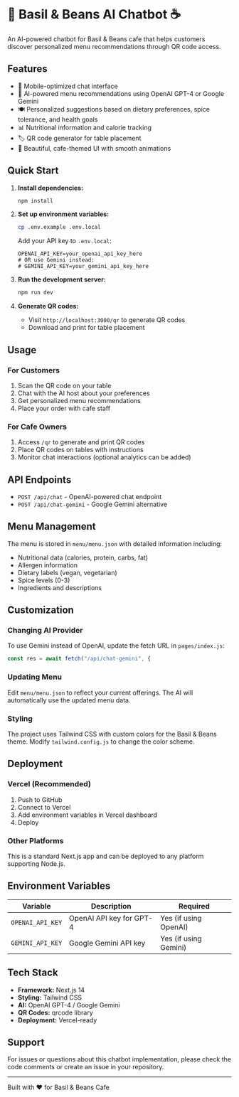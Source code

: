 # 🌿 Basil & Beans AI Chatbot ☕

An AI-powered chatbot for Basil & Beans cafe that helps customers discover personalized menu recommendations through QR code access.

## Features

- 📱 Mobile-optimized chat interface
- 🤖 AI-powered menu recommendations using OpenAI GPT-4 or Google Gemini
- 🍽️ Personalized suggestions based on dietary preferences, spice tolerance, and health goals
- 📊 Nutritional information and calorie tracking
- 🏷️ QR code generator for table placement
- 🎨 Beautiful, cafe-themed UI with smooth animations

## Quick Start

1. **Install dependencies:**
   ```bash
   npm install
   ```

2. **Set up environment variables:**
   ```bash
   cp .env.example .env.local
   ```
   
   Add your API key to `.env.local`:
   ```
   OPENAI_API_KEY=your_openai_api_key_here
   # OR use Gemini instead:
   # GEMINI_API_KEY=your_gemini_api_key_here
   ```

3. **Run the development server:**
   ```bash
   npm run dev
   ```

4. **Generate QR codes:**
   - Visit `http://localhost:3000/qr` to generate QR codes
   - Download and print for table placement

## Usage

### For Customers
1. Scan the QR code on your table
2. Chat with the AI host about your preferences
3. Get personalized menu recommendations
4. Place your order with cafe staff

### For Cafe Owners
1. Access `/qr` to generate and print QR codes
2. Place QR codes on tables with instructions
3. Monitor chat interactions (optional analytics can be added)

## API Endpoints

- `POST /api/chat` - OpenAI-powered chat endpoint
- `POST /api/chat-gemini` - Google Gemini alternative

## Menu Management

The menu is stored in `menu/menu.json` with detailed information including:
- Nutritional data (calories, protein, carbs, fat)
- Allergen information
- Dietary labels (vegan, vegetarian)
- Spice levels (0-3)
- Ingredients and descriptions

## Customization

### Changing AI Provider
To use Gemini instead of OpenAI, update the fetch URL in `pages/index.js`:
```javascript
const res = await fetch("/api/chat-gemini", {
```

### Updating Menu
Edit `menu/menu.json` to reflect your current offerings. The AI will automatically use the updated menu data.

### Styling
The project uses Tailwind CSS with custom colors for the Basil & Beans theme. Modify `tailwind.config.js` to change the color scheme.

## Deployment

### Vercel (Recommended)
1. Push to GitHub
2. Connect to Vercel
3. Add environment variables in Vercel dashboard
4. Deploy

### Other Platforms
This is a standard Next.js app and can be deployed to any platform supporting Node.js.

## Environment Variables

| Variable | Description | Required |
|----------|-------------|----------|
| `OPENAI_API_KEY` | OpenAI API key for GPT-4 | Yes (if using OpenAI) |
| `GEMINI_API_KEY` | Google Gemini API key | Yes (if using Gemini) |

## Tech Stack

- **Framework:** Next.js 14
- **Styling:** Tailwind CSS
- **AI:** OpenAI GPT-4 / Google Gemini
- **QR Codes:** qrcode library
- **Deployment:** Vercel-ready

## Support

For issues or questions about this chatbot implementation, please check the code comments or create an issue in your repository.

---

Built with ❤️ for Basil & Beans Cafe